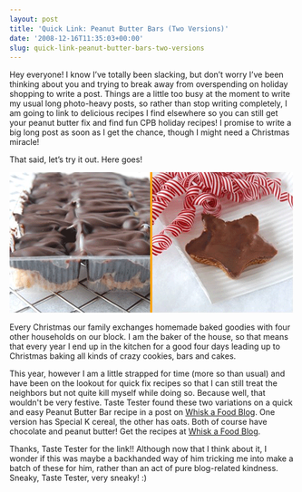 ```yaml
---
layout: post
title: 'Quick Link: Peanut Butter Bars (Two Versions)'
date: '2008-12-16T11:35:03+00:00'
slug: quick-link-peanut-butter-bars-two-versions
---
```

Hey everyone! I know I’ve totally been slacking, but don’t worry I’ve been thinking about you and trying to break away from overspending on holiday shopping to write a post. Things are a little too busy at the moment to write my usual long photo-heavy posts, so rather than stop writing completely, I am going to link to delicious recipes I find elsewhere so you can still get your peanut butter fix and find fun CPB holiday recipes! I promise to write a big long post as soon as I get the chance, though I might need a Christmas miracle!

That said, let’s try it out. Here goes!

<a href="http://www.whiskblog.com/2008/12/peanut-butter-bars-two-versions.html"><img src='images/uploads/2008/12/whisk_food_blog.gif' alt='Peanut Butter Bars' /></a>

Every Christmas our family exchanges homemade baked goodies with four other households on our block. I am the baker of the house, so that means that every year I end up in the kitchen for a good four days leading up to Christmas baking all kinds of crazy cookies, bars and cakes. 

This year, however I am a little strapped for time (more so than usual) and have been on the lookout for quick fix recipes so that I can still treat the neighbors but not quite kill myself while doing so. Because well, that wouldn't be very festive. Taste Tester found these two variations on a quick and easy Peanut Butter Bar recipe in a post on <a href="http://www.whiskblog.com/2008/12/peanut-butter-bars-two-versions.html">Whisk a Food Blog</a>. One version has Special K cereal, the other has oats. Both of course have chocolate and peanut butter! Get the recipes at <a href="http://www.whiskblog.com/2008/12/peanut-butter-bars-two-versions.html">Whisk a Food Blog</a>.

Thanks, Taste Tester for the link!! Although now that I think about it, I wonder if this was maybe a backhanded way of him tricking me into make a batch of these for him, rather than an act of pure blog-related kindness. Sneaky, Taste Tester, very sneaky! :)
